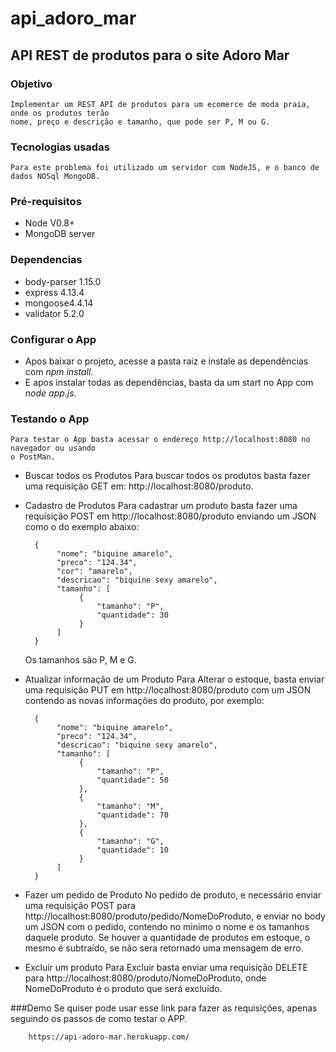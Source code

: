 # api_adoro_mar

## API REST de produtos para o site Adoro Mar

### Objetivo
	Implementar um REST API de produtos para um ecomerce de moda praia, onde os produtos terão 
	nome, preço e descrição e tamanho, que pode ser P, M ou G.

### Tecnologias usadas

	Para este problema foi utilizado um servidor com NodeJS, e o banco de dados NOSql MongoDB.

### Pré-requisitos

- Node V0.8+
- MongoDB server

### Dependencias

- body-parser 1.15.0
- express 4.13.4
- mongoose4.4.14
- validator 5.2.0

### Configurar o App

- Apos baixar o projeto, acesse a pasta raiz e instale as dependências com _npm install_.
- E apos instalar todas as dependências, basta da um start no App com _node app.js_.

### Testando o App
	Para testar o App basta acessar o endereço http://localhost:8080 no navegador ou usando
	o PostMan.

- Buscar todos os Produtos
		Para buscar todos os produtos basta fazer uma requisição GET em: http://localhost:8080/produto.

- Cadastro de Produtos
		Para cadastrar um produto basta fazer uma requisição POST em http://localhost:8080/produto 
		enviando um JSON como o do exemplo abaixo:
		
		{
			 "nome": "biquine amarelo",
			 "preco": "124.34",
			 "cor": "amarelo",
			 "descricao": "biquine sexy amarelo",
			 "tamanho": [
			      {
			          "tamanho": "P", 
			          "quantidade": 30
			      }
			 ]
		}
	
	Os tamanhos são P, M e G.

- Atualizar informação de um Produto
		Para Alterar o estoque, basta enviar uma requisição PUT em http://localhost:8080/produto com um JSON
		contendo as novas informações do produto, por exemplo:
		
		{
			 "nome": "biquine amarelo",
			 "preco": "124.34",
			 "descricao": "biquine sexy amarelo",
			 "tamanho": [
			      {
			          "tamanho": "P", 
			          "quantidade": 50
			      },
			      {
			          "tamanho": "M", 
			          "quantidade": 70
			      },
			      {
			          "tamanho": "G", 
			          "quantidade": 10
			      }
			 ]
		}
	

- Fazer um pedido de Produto
		 No pedido de produto, e necessário enviar uma requisição POST para http://localhost:8080/produto/pedido/NomeDoProduto,
		 e enviar no body um JSON com o pedido, contendo no minimo o nome e os tamanhos daquele produto. Se houver a quantidade
		 de produtos em estoque, o mesmo é subtraído, se não sera retornado uma mensagem de erro.

- Excluir um produto
		Para Excluir basta enviar uma requisição DELETE para http://localhost:8080/produto/NomeDoProduto, onde NomeDoProduto é
		o produto que será excluído.

###Demo
	Se quiser pode usar esse link para fazer as requisições, apenas seguindo os 
	passos de como testar o APP.	
	
		https://api-adoro-mar.herokuapp.com/
